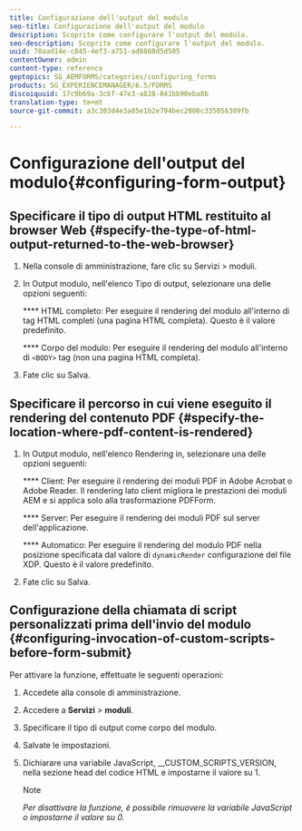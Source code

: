 ```yaml
---
title: Configurazione dell'output del modulo
seo-title: Configurazione dell'output del modulo
description: Scoprite come configurare l'output del modulo.
seo-description: Scoprite come configurare l'output del modulo.
uuid: 70aad14e-c845-4ef3-a751-ad8860d5d505
contentOwner: admin
content-type: reference
geptopics: SG_AEMFORMS/categories/configuring_forms
products: SG_EXPERIENCEMANAGER/6.5/FORMS
discoiquuid: 17c9b69a-3c6f-47e3-a828-841bb90eba8b
translation-type: tm+mt
source-git-commit: a3c303d4e3a85e1b2e794bec2006c335056309fb

---
```



# Configurazione dell&#39;output del modulo{#configuring-form-output}

## Specificare il tipo di output HTML restituito al browser Web {#specify-the-type-of-html-output-returned-to-the-web-browser}

1. Nella console di amministrazione, fare clic su Servizi > moduli.
1. In Output modulo, nell&#39;elenco Tipo di output, selezionare una delle opzioni seguenti:

   **** HTML completo: Per eseguire il rendering del modulo all&#39;interno di tag HTML completi (una pagina HTML completa). Questo è il valore predefinito.

   **** Corpo del modulo: Per eseguire il rendering del modulo all&#39;interno di `<BODY>` tag (non una pagina HTML completa).

1. Fate clic su Salva.

## Specificare il percorso in cui viene eseguito il rendering del contenuto PDF {#specify-the-location-where-pdf-content-is-rendered}

1. In Output modulo, nell&#39;elenco Rendering in, selezionare una delle opzioni seguenti:

   **** Client: Per eseguire il rendering dei moduli PDF in Adobe Acrobat o Adobe Reader. Il rendering lato client migliora le prestazioni dei moduli AEM e si applica solo alla trasformazione PDFForm.

   **** Server: Per eseguire il rendering dei moduli PDF sul server dell&#39;applicazione.

   **** Automatico: Per eseguire il rendering del modulo PDF nella posizione specificata dal valore di `dynamicRender` configurazione del file XDP. Questo è il valore predefinito.

1. Fate clic su Salva.

## Configurazione della chiamata di script personalizzati prima dell&#39;invio del modulo {#configuring-invocation-of-custom-scripts-before-form-submit}

Per attivare la funzione, effettuate le seguenti operazioni:

1. Accedete alla console di amministrazione.
1. Accedere a **Servizi** > **moduli**.
1. Specificare il tipo di output come corpo del modulo.
1. Salvate le impostazioni.
1. Dichiarare una variabile JavaScript, __CUSTOM_SCRIPTS_VERSION, nella sezione head del codice HTML e impostarne il valore su 1.

   >[!NOTE]
   >
   >*Per disattivare la funzione, è possibile rimuovere la variabile JavaScript o impostarne il valore su 0.*

